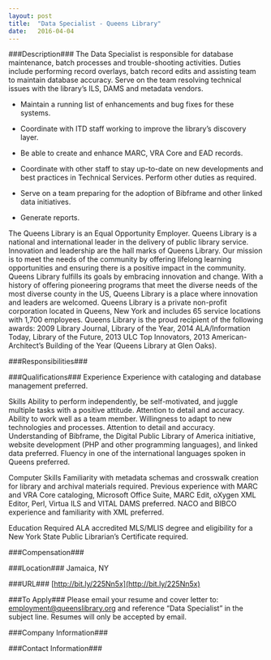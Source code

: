 ```yaml
---
layout: post
title:  "Data Specialist - Queens Library"
date:   2016-04-04
---
```


###Description###
The Data Specialist is responsible for database maintenance, batch processes and trouble-shooting activities. Duties include performing record overlays, batch record edits and assisting team to maintain database accuracy. Serve on the team resolving technical issues with the library’s ILS, DAMS and metadata vendors. 

* Maintain a running list of enhancements and bug fixes for these systems.

* Coordinate with ITD staff working to improve the library’s discovery layer.

* Be able to create and enhance MARC, VRA Core and EAD records.

* Coordinate with other staff to stay up-to-date on new developments and best practices in Technical Services. Perform other duties as required.

* Serve on a team preparing for the adoption of Bibframe and other linked data initiatives.

* Generate reports.

The Queens Library is an Equal Opportunity Employer.
Queens Library is a national and international leader in the delivery of public library service. Innovation and leadership are the hall marks of Queens Library. Our mission is to meet the needs of the community by offering lifelong learning opportunities and ensuring there is a positive impact in the community. Queens Library fulfills its goals by embracing innovation and change. With a history of offering pioneering programs that meet the diverse needs of the most diverse county in the US, Queens Library is a place where innovation and leaders are welcomed.   Queens Library is a private non-profit corporation located in Queens, New York and includes 65 service locations with 1,700 employees.
Queens Library is the proud recipient of the following awards: 2009 Library Journal, Library of the Year, 2014 ALA/Information Today, Library of the Future, 2013 ULC Top Innovators, 2013 American-Architect’s Building of the Year (Queens Library at Glen Oaks).


###Responsibilities###



###Qualifications###
Experience
Experience with cataloging and database management preferred.

Skills
Ability to perform independently, be self-motivated, and juggle multiple tasks with a positive attitude. Attention to detail and accuracy. Ability to work well as a team member. Willingness to adapt to new technologies and processes. 
Attention to detail and accuracy. Understanding of Bibframe, the Digital Public Library of America initiative, website development (PHP and other programming languages), and linked data preferred. Fluency in one of the international languages spoken in Queens preferred.

Computer Skills
Familiarity with metadata schemas and crosswalk creation for library and archival materials required. Previous experience with MARC and VRA Core cataloging, Microsoft Office Suite, MARC Edit, oXygen XML Editor, Perl, Virtua ILS and VITAL DAMS preferred. NACO and BIBCO experience and familiarity with XML preferred.

Education Required
ALA accredited MLS/MLIS degree and eligibility for a New York State Public Librarian’s Certificate required.


###Compensation###



###Location###
Jamaica, NY


###URL###
 [http://bit.ly/225Nn5x](http://bit.ly/225Nn5x)

###To Apply###
Please email your resume and cover letter to: employment@queenslibrary.org and reference “Data Specialist” in the subject line. Resumes will only be accepted by email.


###Company Information###



###Contact Information###


